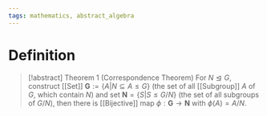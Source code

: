 ```yaml
---
tags: mathematics, abstract_algebra
---
```


# Definition

> [!abstract] Theorem 1 (Correspondence Theorem)
> For $N \trianglelefteq G$, construct [[Set]] $\mathbf{G} := \{A | N \subseteq A \leq G\}$ (the set of all [[Subgroup]] $A$ of $G$, which contain $N$) and set $\mathbf{N} = \{S | S \leq G/N\}$ (the set of all subgroups of $G/N$), then there is [[Bijective]] map $\phi: \mathbf{G} \rightarrow \mathbf{N}$ with $\phi(A) = A/N$.